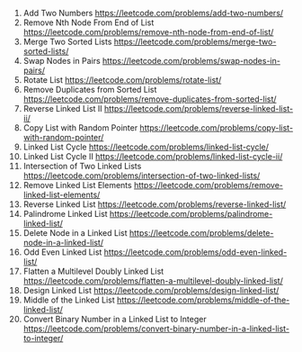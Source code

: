 1. Add Two Numbers
https://leetcode.com/problems/add-two-numbers/
19. Remove Nth Node From End of List
https://leetcode.com/problems/remove-nth-node-from-end-of-list/
21. Merge Two Sorted Lists
https://leetcode.com/problems/merge-two-sorted-lists/
24. Swap Nodes in Pairs
https://leetcode.com/problems/swap-nodes-in-pairs/
61. Rotate List
https://leetcode.com/problems/rotate-list/
83. Remove Duplicates from Sorted List
https://leetcode.com/problems/remove-duplicates-from-sorted-list/
92. Reverse Linked List II
https://leetcode.com/problems/reverse-linked-list-ii/
138. Copy List with Random Pointer
https://leetcode.com/problems/copy-list-with-random-pointer/
141. Linked List Cycle
https://leetcode.com/problems/linked-list-cycle/
142. Linked List Cycle II
https://leetcode.com/problems/linked-list-cycle-ii/
160. Intersection of Two Linked Lists
https://leetcode.com/problems/intersection-of-two-linked-lists/
203. Remove Linked List Elements
https://leetcode.com/problems/remove-linked-list-elements/
206. Reverse Linked List
https://leetcode.com/problems/reverse-linked-list/
234. Palindrome Linked List
https://leetcode.com/problems/palindrome-linked-list/
237. Delete Node in a Linked List
https://leetcode.com/problems/delete-node-in-a-linked-list/
328. Odd Even Linked List
https://leetcode.com/problems/odd-even-linked-list/
430. Flatten a Multilevel Doubly Linked List
https://leetcode.com/problems/flatten-a-multilevel-doubly-linked-list/
707. Design Linked List
https://leetcode.com/problems/design-linked-list/
876. Middle of the Linked List
https://leetcode.com/problems/middle-of-the-linked-list/
1290. Convert Binary Number in a Linked List to Integer
https://leetcode.com/problems/convert-binary-number-in-a-linked-list-to-integer/
